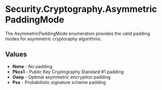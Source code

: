 # Security.Cryptography.AsymmetricPaddingMode

The AsymmetricPaddingMode enumeration provides the valid padding modes for asymmetric cryptoraphy algorithms.

## Values

* **None** - No padding
* **Pkcs1** - Public Key Cryptography Standard #1 padding
* **Oaep** - Optimal asymmetric encryption padding
* **Pss** - Probabilistic signature scheme padding